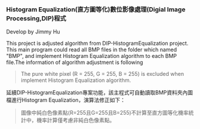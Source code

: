 ### Histogram Equalization(直方圖等化)數位影像處理(Digial Image Processing,DIP)程式
Develop by Jimmy Hu

This project is adjusted algorithm from DIP-HistogramEqualization project. This main program could read all BMP files in the folder which named "BMP", and implement Histogram Equalization algorithm to each BMP file.The information of algorithm adjustment is following

> The pure white pixel (R = 255, G = 255, B = 255) is excluded when implement Histogram Equalization algorithm.

延續DIP-HistogramEqualization專案功能，該主程式可自動讀取BMP資料夾內圖檔進行Histogram Equalization，演算法修正如下：

> 圖像中純白色像素點(R=255且G=255且B=255)不計算至直方圖等化機率統計中，機率計算僅考慮非純白色像素點。
